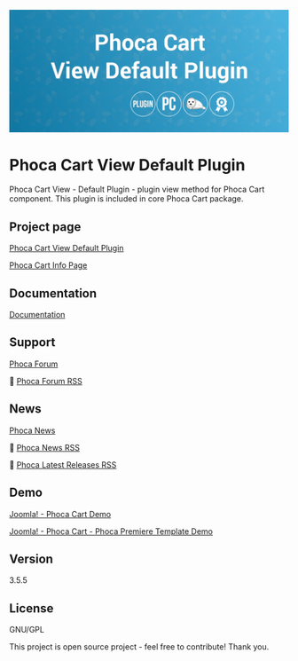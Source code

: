 



![Phoca Cart View Default Plugin](https://github.com/PhocaCz/PhocaCartDefaultPlugin/blob/master/default.png?raw=true)

# Phoca Cart View Default Plugin



Phoca Cart View - Default Plugin - plugin view method for Phoca Cart component. This plugin is included in core Phoca Cart package.



## Project page

[Phoca Cart View Default Plugin](https://www.phoca.cz/phocacart-extensions/2-plugins/31-view-default-plugin)

[Phoca Cart Info Page](https://www.phoca.cz/project/phocacart-joomla-ecommerce)



## Documentation

[Documentation](https://www.phoca.cz/documentation/category/115-phoca-cart)





## Support

[Phoca Forum](https://www.phoca.cz/forum)

:bell: [Phoca Forum RSS](https://www.phoca.cz/forum/app.php/feed)



## News

[Phoca News](https://www.phoca.cz/news)

:bell: [Phoca News RSS](https://www.phoca.cz/news?format=feed&type=rss)

:bell: [Phoca Latest Releases RSS](https://www.phoca.cz/download/feed/111?format=feed&type=rss)



## Demo

[Joomla! - Phoca Cart Demo](https://www.phoca.cz/phocacartdemo/)

[Joomla! - Phoca Cart - Phoca Premiere Template Demo](https://www.phoca.cz/phocacartdemo/premiere/)



## Version

3.5.5



## License

GNU/GPL



This project is open source project - feel free to contribute! Thank you.
